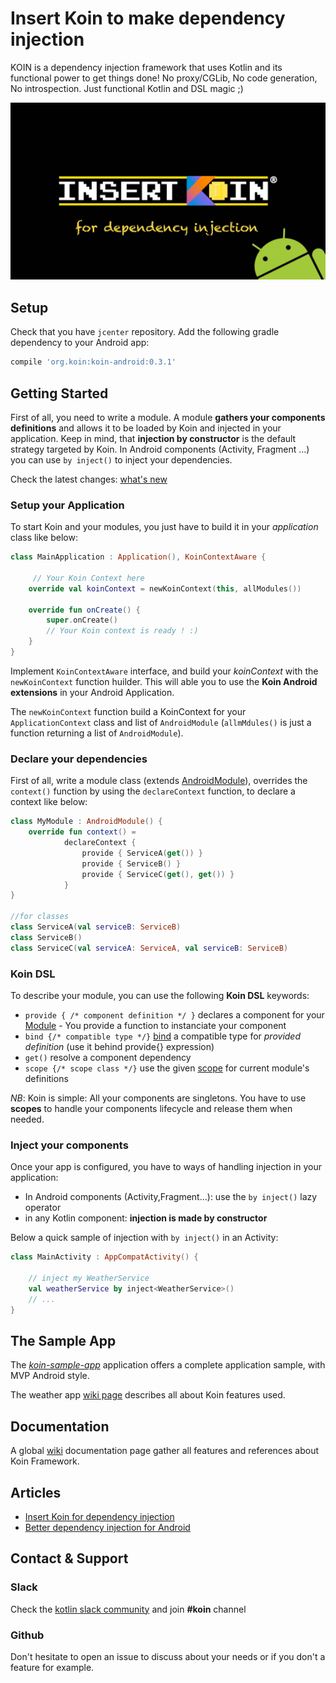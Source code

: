 # Insert Koin to make dependency injection

KOIN is a dependency injection framework that uses Kotlin and its functional power to get things done!  No proxy/CGLib, No code generation, No introspection. Just functional Kotlin and DSL magic ;)

![logo](./img/insert_koin_android_logo.jpg)

## Setup

Check that you have `jcenter` repository. Add the following gradle dependency to your Android app:

```gradle
compile 'org.koin:koin-android:0.3.1'
```

## Getting Started

First of all, you need to write a module. A module **gathers your components definitions** and allows it to be loaded by Koin and injected in your application. Keep in mind, that **injection by constructor** is the default strategy targeted by Koin. In Android components (Activity, Fragment ...) you can use `by inject()` to inject your dependencies.  

Check the latest changes: [what's new](https://github.com/Ekito/koin/wiki/What's-new-%3F)


### Setup your Application

To start Koin and your modules, you just have to build it in your *application* class like below:

```Kotlin
class MainApplication : Application(), KoinContextAware {

     // Your Koin Context here
    override val koinContext = newKoinContext(this, allModules())

    override fun onCreate() {
        super.onCreate()
        // Your Koin context is ready ! :)
    }
}
```

Implement `KoinContextAware` interface, and build your *koinContext* with the `newKoinContext` function huilder. This will able you to use the **Koin Android extensions** in your Android Application.

The `newKoinContext` function build a KoinContext for your `ApplicationContext` class and list of `AndroidModule` (`allmMdules()` is just a function returning a list of `AndroidModule`).


### Declare your dependencies

First of all, write a module class (extends [AndroidModule](https://github.com/Ekito/koin/wiki#module-class)), overrides the `context()` function by using the `declareContext` function, to declare a context like below:

```Kotlin
class MyModule : AndroidModule() {
    override fun context() =
            declareContext {
                provide { ServiceA(get()) }
                provide { ServiceB() }
                provide { ServiceC(get(), get()) }
            }
}

//for classes
class ServiceA(val serviceB: ServiceB) 
class ServiceB()
class ServiceC(val serviceA: ServiceA, val serviceB: ServiceB)
```

### Koin DSL

To describe your module, you can use the following **Koin DSL** keywords:

* `provide { /* component definition */ }` declares a component for your [Module](https://github.com/Ekito/koin/wiki#module-class) - You provide a function to instanciate your component
* `bind {/* compatible type */}` [bind](https://github.com/Ekito/koin/wiki#type-binding) a compatible type for *provided definition* (use it behind provide{} expression)
* `get()` resolve a component dependency
* `scope {/* scope class */}` use the given [scope](https://github.com/Ekito/koin/wiki#scopes) for current module's definitions

_NB_: Koin is simple: All your components are singletons. You have to use **scopes** to handle your components lifecycle and release them when needed.

### Inject your components

Once your app is configured, you have to ways of handling injection in your application:

* In Android components (Activity,Fragment...): use the `by inject()` lazy operator
* in any Kotlin component: **injection is made by constructor**


Below a quick sample of injection with `by inject()` in an Activity:

```Kotlin
class MainActivity : AppCompatActivity() {

    // inject my WeatherService 
    val weatherService by inject<WeatherService>()
    // ...
}
```


## The Sample App

The [*koin-sample-app*](https://github.com/Ekito/koin/tree/master/koin-android/koin-sample-app) application offers a complete application sample, with MVP Android style. 

The weather app [wiki page](https://github.com/Ekito/koin/wiki/The-Koin-Sample-App) describes all about Koin features used.

## Documentation

A global [wiki](https://github.com/Ekito/koin/wiki) documentation page gather all features and references about Koin Framework.

## Articles

* [Insert Koin for dependency injection](https://www.ekito.fr/people/insert-koin-for-dependency-injection/)
* [Better dependency injection for Android](https://proandroiddev.com/better-dependency-injection-for-android-567b93353ad)

## Contact & Support

### Slack
Check the [kotlin slack community](https://kotlinlang.org/community/) and join **#koin** channel

### Github
Don't hesitate to open an issue to discuss about your needs or if you don't a feature for example.

